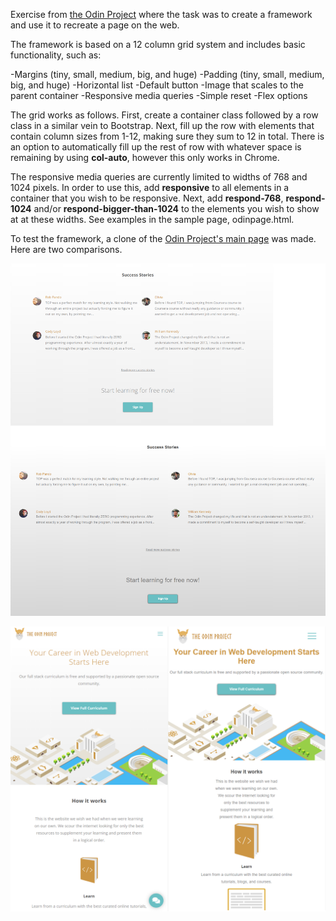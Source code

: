 Exercise from [the Odin Project](theodinproject.com/courses/html5-and-css3/lessons/design-your-own-grid-based-framework?ref=lnav) where the task was to create a framework and use
it to recreate a page on the web.

The framework is based on a 12 column grid system and includes basic functionality,
such as:

-Margins (tiny, small, medium, big, and huge)
-Padding (tiny, small, medium, big, and huge)
-Horizontal list
-Default button
-Image that scales to the parent container
-Responsive media queries
-Simple reset
-Flex options

The grid works as follows. First, create a container class followed by a row
class in a similar vein to Bootstrap. Next, fill up the row with elements
that contain column sizes from 1-12, making sure they sum to 12 in total.
There is an option to automatically fill up the rest of row with whatever
space is remaining by using **col-auto**, however this only works in Chrome.

The responsive media queries are currently limited to widths of 768 and 1024
pixels. In order to use this, add **responsive** to all elements in a 
container that you wish to be responsive. Next, add **respond-768**, 
**respond-1024** and/or **respond-bigger-than-1024** to the elements you wish
to show at at these widths. See examples in the sample page, odinpage.html.

To test the framework, a clone of the [Odin Project's main page](https://www.theodinproject.com/) was made. Here
are two comparisons.

![Comparison 1](/images/comparison1.png?raw=true)

![Comparison 2](/images/comparison2.png?raw=true)